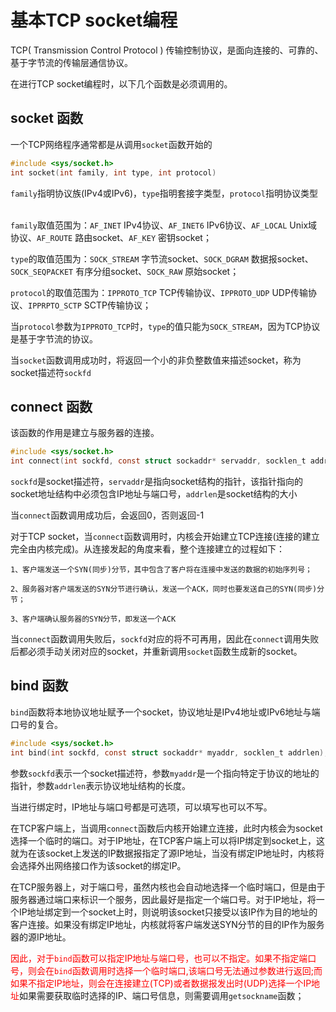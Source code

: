 # 基本TCP socket编程
TCP( Transmission Control Protocol ) 传输控制协议，是面向连接的、可靠的、基于字节流的传输层通信协议。

在进行TCP socket编程时，以下几个函数是必须调用的。

## socket 函数
一个TCP网络程序通常都是从调用`socket`函数开始的
```c
#include <sys/socket.h>
int socket(int family, int type, int protocol)
```
`family`指明协议族(IPv4或IPv6)，`type`指明套接字类型，`protocol`指明协议类型<br></br>

`family`取值范围为：`AF_INET` IPv4协议、`AF_INET6` IPv6协议、`AF_LOCAL` Unix域协议、`AF_ROUTE` 路由socket、`AF_KEY` 密钥socket；

`type`的取值范围为：`SOCK_STREAM` 字节流socket、`SOCK_DGRAM` 数据报socket、 `SOCK_SEQPACKET` 有序分组socket、`SOCK_RAW` 原始socket；

`protocol`的取值范围为：`IPPROTO_TCP` TCP传输协议、`IPPROTO_UDP` UDP传输协议、`IPPRPTO_SCTP` SCTP传输协议；

当`protocol`参数为`IPPROTO_TCP`时，`type`的值只能为`SOCK_STREAM`，因为TCP协议是基于字节流的协议。

当`socket`函数调用成功时，将返回一个小的非负整数值来描述socket，称为socket描述符`sockfd`

## connect 函数
该函数的作用是建立与服务器的连接。
```c
#include <sys/socket.h>
int connect(int sockfd, const struct sockaddr* servaddr, socklen_t addrlen);
```
`sockfd`是socket描述符，`servaddr`是指向socket结构的指针，该指针指向的socket地址结构中必须包含IP地址与端口号，`addrlen`是socket结构的大小

当`connect`函数调用成功后，会返回0，否则返回-1

对于TCP socket，当`connect`函数调用时，内核会开始建立TCP连接(连接的建立完全由内核完成)。从连接发起的角度来看，整个连接建立的过程如下：
```
1、客户端发送一个SYN(同步)分节，其中包含了客户将在连接中发送的数据的初始序列号；

2、服务器对客户端发送的SYN分节进行确认，发送一个ACK，同时也要发送自己的SYN(同步)分节；

3、客户端确认服务器的SYN分节，即发送一个ACK
```

当`connect`函数调用失败后，`sockfd`对应的将不可再用，因此在`connect`调用失败后都必须手动关闭对应的socket，并重新调用`socket`函数生成新的socket。


## bind 函数
`bind`函数将本地协议地址赋予一个socket，协议地址是IPv4地址或IPv6地址与端口号的复合。
```c
#include <sys/socket.h>
int bind(int sockfd, const struct sockaddr* myaddr, socklen_t addrlen);
```
参数`sockfd`表示一个socket描述符，参数`myaddr`是一个指向特定于协议的地址的指针，参数`addrlen`表示协议地址结构的长度。

当进行绑定时，IP地址与端口号都是可选项，可以填写也可以不写。

在TCP客户端上，当调用`connect`函数后内核开始建立连接，此时内核会为socket选择一个临时的端口。对于IP地址，在TCP客户端上可以将IP绑定到socket上，这就为在该socket上发送的IP数据报指定了源IP地址，当没有绑定IP地址时，内核将会选择外出网络接口作为该socket的绑定IP。


在TCP服务器上，对于端口号，虽然内核也会自动地选择一个临时端口，但是由于服务器通过端口来标识一个服务，因此最好是指定一个端口号。对于IP地址，将一个IP地址绑定到一个socket上时，则说明该socket只接受以该IP作为目的地址的客户连接。如果没有绑定IP地址，内核就将客户端发送SYN分节的目的IP作为服务器的源IP地址。

<font color=#FF000>因此，对于`bind`函数可以指定IP地址与端口号，也可以不指定。如果不指定端口号，则会在`bind`函数调用时选择一个临时端口,该端口号无法通过参数进行返回;而如果不指定IP地址，则会在连接建立(TCP)或者数据报发出时(UDP)选择一个IP地址</font>如果需要获取临时选择的IP、端口号信息，则需要调用`getsockname`函数；

